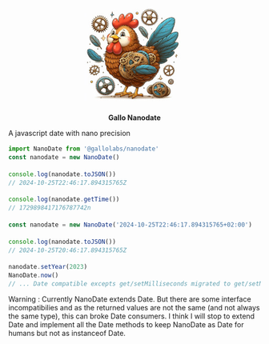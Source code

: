 <p align="center">
    <img height="200" src="https://raw.githubusercontent.com/gallolabs/nanodate/main/logo_w200.jpeg">
  <p align="center"><strong>Gallo Nanodate</strong></p>
</p>

A javascript date with nano precision

```typescript
import NanoDate from '@gallolabs/nanodate'
const nanodate = new NanoDate()

console.log(nanodate.toJSON())
// 2024-10-25T22:46:17.894315765Z

console.log(nanodate.getTime())
// 1729898417176787742n

const nanodate = new NanoDate('2024-10-25T22:46:17.894315765+02:00')

console.log(nanodate.toJSON())
// 2024-10-25T20:46:17.894315765Z

nanodate.setYear(2023)
NanoDate.now()
// ... Date compatible excepts get/setMilliseconds migrated to get/setNanoseconds
```

Warning : Currently NanoDate extends Date. But there are some interface incompatibilies and as the returned values are not the same (and not always the same type), this can broke Date consumers. I think I will stop to extend Date and implement all the Date methods to keep NanoDate as Date for humans but not as instanceof Date.